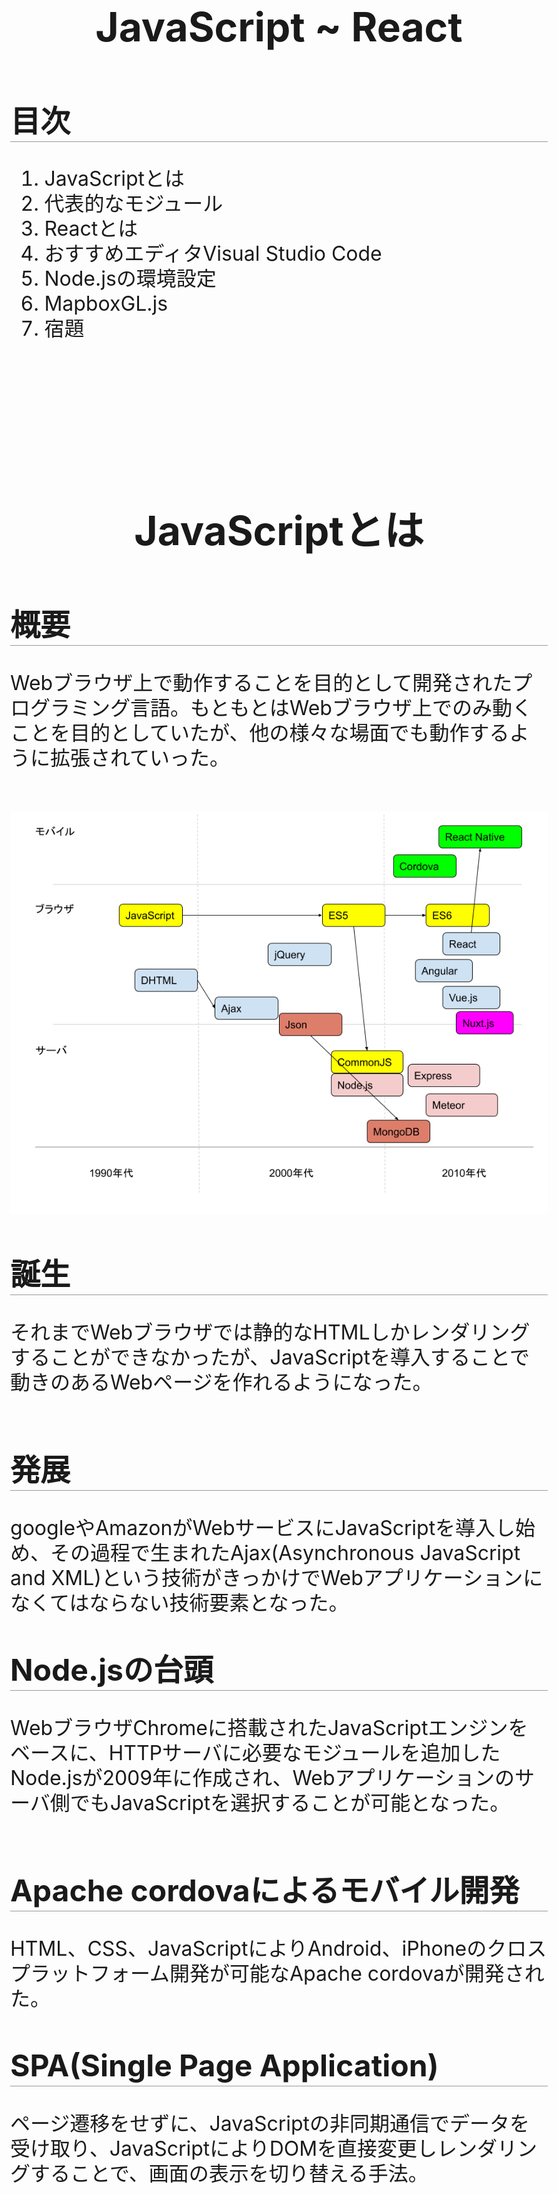 <style>
hr {
    page-break-after: always;
    border: none;
    width: 0px; 
}

h1 {
    padding-top: 10rem;
    text-align: center;
}

h2 {
    padding-bottom: 0.25em;
    border-bottom: solid 1px #999999;
}

body {
    font-size: 2rem;
    line-height: 2.5rem;
}
</style>

# JavaScript ~ React

---

## 目次

1. JavaScriptとは
1. 代表的なモジュール
1. Reactとは
1. おすすめエディタVisual Studio Code
1. Node.jsの環境設定
1. MapboxGL.js
1. 宿題

---

# JavaScriptとは

---

## 概要

Webブラウザ上で動作することを目的として開発されたプログラミング言語。もともとはWebブラウザ上でのみ動くことを目的としていたが、他の様々な場面でも動作するように拡張されていった。

---

<img src="javascript-image.png" style="height:100%" />

## 誕生

それまでWebブラウザでは静的なHTMLしかレンダリングすることができなかったが、JavaScriptを導入することで動きのあるWebページを作れるようになった。

---

## 発展

googleやAmazonがWebサービスにJavaScriptを導入し始め、その過程で生まれたAjax(Asynchronous JavaScript and XML)という技術がきっかけでWebアプリケーションになくてはならない技術要素となった。

## Node.jsの台頭

WebブラウザChromeに搭載されたJavaScriptエンジンをベースに、HTTPサーバに必要なモジュールを追加したNode.jsが2009年に作成され、Webアプリケーションのサーバ側でもJavaScriptを選択することが可能となった。

---

## Apache cordovaによるモバイル開発

HTML、CSS、JavaScriptによりAndroid、iPhoneのクロスプラットフォーム開発が可能なApache cordovaが開発された。

## SPA(Single Page Application)

ページ遷移をせずに、JavaScriptの非同期通信でデータを受け取り、JavaScriptによりDOMを直接変更しレンダリングすることで、画面の表示を切り替える手法。

---

#  JavaScriptのバージョン

---

## バージョン履歴

JavaScriptは、ECMA Internationalという組織で規格の標準化（ECMA Script）が行われている。ECMA Scriptのバージョン履歴は以下。

| バージョン | リリース | 備考 |
| :--- | :--- | :--- |
| 1 | 1997年6月 | |
| 2 | 1998年6月 | | 
| 3 | 1999年12月 | |
| 4 | 放棄 | |
| 5 | 2009年12月 | |
| 5.1 | 2011年6月 | いわゆるES5 |

---

| バージョン | リリース | 備考 |
| :--- | :--- | :--- |
| 6 (ES2015) | 2015年6月 | |
| 2016 | 2016年6月 | |
| 2017 | 2017年7月 | いわゆるES6 |
| 2018 | 策定中 |

現在もバージョンアップが進められているが、代表的なバージョンについて説明する。

---

## ES5(ECMA Script Version5)
Version5は2009年にリリースされ5.1が2011年にリリースされた。主なブラウザは本バージョンの仕様にほぼ100％対応しており、Version5で記述されたJavaScriptはそのままブラウザで実行可能。

おそらく皆さんが知っているJavaScriptはこれ。

---

例）
```JavaScript
for( ; ; ) {
  window.alert(
      "　∧_∧　ババババ\n" +
      "（ ・ω・)=つ≡つ\n" +
      "（っ ≡つ=つ\n" +
      "`/　　)\n" +
      "(ノΠＵ\n" +
      "何回閉じても無駄ですよ～ww\nm9（＾Д＾）プギャー！！");
}
```
あの世間を騒がせた無限アラートもES5。
上記コードを使用すると逮捕されるので注意！

---

## ES6(ECMA Script Version6)
Version6は2015年にリリースされた。そのためES2015とも言う。Version6はリリースから期間が経っているので、主なブラウザは本バージョンの仕様の多くに対応している。しかし、一般的に「ES6（ES2015）で開発する」という場合、ES6以降（ES2016、ES2017）を含んでいるため、ES6のJavaScriptで開発されたものはそのままではブラウザで動作しない。

---

例）
```JavaScript
class User extends Model {
  const salt = 'passwordSalt';
  constructor(params) {
    super(params);
    this.name = params.name;
    this.password = this.encrypt(params.password);
  }

  const encrypt = word => {
    if(!word) return null;
    return `${this.constructor.salt}--${word}`.encrypt();
  }
}
```
class記法が使えるようになったことが一番わかりやすい特徴。そのほか、上記にあるアロー関数やテンプレート文字列など様々な仕様を盛り込んでいる。

---

## CommonJS
サーバサイドで動作するJavaScriptの仕様を定める目的でECMA Scriptとは別に立ち上げられたJavaScriptの仕様。Node.jsはCommonJSの仕様に則って動く。2009年に立ち上げられたことから、その内容は≒ES5と考えてだいたい間違いない。
つまり、Node.jsもES6では動かない部分がある。

---

例）
```JavaScript
const express = require('express');
　：
　：
```

モジュールシステムが追加されたことが最大の特徴。これにより、便利な部品がnpm moduleとして多数公開され、JavaScriptの開発環境を大きく変えていった。
なお、ES6にもモジュールシステムがあるがES6では記法が少し異なる。

公開されたモジュールを使用したい場合は、以下の1コマンドでインストールできる。
```shell
# npm install express
または
# yarn add express
```

あるいは、unpkg.comというCDNサービスを使ってHTMLからモジュールを参照することができる。

```html
<script src="https://unpkg.com/express" />
```

---

# 代表的なモジュール

---

## トランスパイラ

ES6以降で開発されたJavaScriptのプログラムは、Node.jsでもブラウザでも動作しない仕様がある。そのため、ES6のコードをNode.jsやブラウザで動作するCommonJS・ES5の記述に変換させる必要がある。この変換をトランスパイルと呼び、トランスパイルを行うモジュールをトランスパイラと呼ぶ。

代表的なトランスパイラ
* babel

---

## モジュールバンドラ

CommonJS・ES6で開発されたプログラムは、他のモジュールを利用することが一般的で、他のプログラミング言語のように1つの処理を実現するのに多数の分割されたプログラムファイルが必要となる。

JavaScriptの場合、プログラムファイルをクライアントに転送してクライアント側で動作させるため、ファイル数が多いと通信時間が多くかかる。それを解消するため、分割されたファイルを1つにまとめるモジュールが作られ、それをモジュールバンドラという。

代表的なモジュールバンドラ
* webpack
* Parcel

[googleトレンド](https://trends.google.co.jp/trends/explore?geo=JP&q=webpack,Parcel)

モジュールバンドラは1つにまとめるだけでなく、Scriptのminify(変数名を1文字にするなどしてコードのサイズを最小化する処理)や、難読化なども行うことができる。

---

## Webフレームワーク

Node.jsはWebサーバに必要なモジュールが追加されたものではあるが、基礎的なモジュールが多く、Node.jsだけではWebサーバをたてるのは非効率。そのため、Node.jsの上にもう1つフレームワークを採用するのが一般的。

代表的なwebフレームワーク
* Express
* Meteor
* Sails.js
* Backbone.js
* Nuxt.js

Expressが一般的すぎる単語のためgoogleトレンドはうまく取れず。。。
感覚的にはExpressが代表的でMeteorが最近人気が出てきているという感じ。

---

## フロントエンドライブラリ

webブラウザ上で表示の切り替え、画面遷移などのコーディングをわかりやすく簡単にできるようにしたライブラリ。最近のフロントエンドライブラリは、コーディング時のメリットだけでなく、表示処理のスピードまで考慮したものも多い。

代表的なフロントエンドライブラリ
* jQuery
* Angular.js
* React
* Vue.js

[googleトレンド](https://trends.google.co.jp/trends/explore?geo=JP&q=jQuery,Angular,React,Vue)

---

## 一般的な組み合わせ

今の日本のJavaScript開発だと以下の組み合わせが多く採用される（と思う）。

ウェブサーバ
* Node.js + Express (+ babel)

フロントエンド
* React (+ webpack + babel) or create-react-app
* Vue.js (+ webpack + babel) or Nuxt.js

---

数年前にはMEANスタックなんて言葉も流行りました。

* Mongodb
* Express
* Angular.js
* Node.js

---

# Reactとは

---

## React

ReactはFacebookが公開したUI構築のためのJavaScriptライブラリ。もちろんFacebookに利用されている。

特徴
* コンポーネント指向
* コンポーネントが保持するデータを更新すると自動的に再描画
* VirtualDOMにより、変更があるコンポーネントだけを再描画することが可能
* jsxという独自シンタックスを使うことにより、表示処理を簡潔に記述

---

## コンポーネント指向とは

* システムを機能（何ができるのか）によって分離する設計技法
* コンポーネントを使用する際にはインタフェースを経由する
* 同一インタフェースのコンポーネントは置換可能
* コンポーネントを使いたければインタフェースだけを知ればよい。使う対象のコンポーネントのことを知る必要さえない。（それで想定通りに動くかどうかは別問題）
  
エアコンが冷房なのか暖房なのかがわからなくても、リモコンの電源ボタンを押すと動きます。

（コンポーネント：冷房・暖房、インタフェース：電源ボタン）

---

## Reactにおけるコンポーネント指向とは

すべてのコンポーネントはpropsという入力インタフェースと、render()という出力（画面表示）のインタフェース（というかメソッド）を持つ。

→インタフェースの統一

1つのコンポーネントにHTMLの枠組み、スタイルの指定、onClickなどの
アクションを包括することで、コンポーネントごとに見た目と動きからなる最小限の機能を持たせることができる。

→機能分離が可能

---

React以前のES5の記述だと1つのテキストインプットを用意するのに3ファイル必要

```html
<input id="test-text" class="short-text" type="text" value="default text" />
```

```css
input.short-text {
  width: 100px;
}
```

```Javascript
$("#test-text").on("blur", function(e){
  if(!checkValue(e.value())) {
    alert("ダメでーす");
    e.value = "";
  }
});
```

---

Reactなら1つのコンポーネントで足りる(以下はmaterialUIを活用した記述)

```jsx
const styles = makeStyle({
  root: {
    width: '100%'
  }
});
const TestText = props => {
  const [text, setText] = useState("default text");
  const classes = styles();
  const onBlur = (val) => {
    if(!checkValue(val)) {
      alert("ダメでーす");
      setText("");
    }
  }
  return <input type="text" className={classes.root} value={text} onBlur={(e) => onBlur(e.target.value)} />;
};
```

---

## jsx記法

Reactコンポーネントを返却するメソッドでは、returnステートメントにマークアップ記法を記述することができる。

```jsx
return <input type="text" className={classes.root} value={text} onBlur={(e) => onBlur(e.target.value)} />;
```

マークアップ記法の中で{}でくくると、その内部はJavascriptで解釈され実行結果がマークアップに取り込まれる。

---

## React Hello World!

```html
<html lang="jp">
<head>
  <meta charset="UTF-8">
</head>
<body>
  <section id="content" />
</body>
</html>
```

```jsx
import { react } from 'react';
import { reactDOM } from 'react-dom';

const Component = props => {
  return <div>Hello, World!</div>;
};

ReactDOM.render(<Component />, document.getElementById("content"))
```

---

# おすすめエディタ

---

[Visual Studio Code](https://azure.microsoft.com/ja-jp/products/visual-studio-code/)

Visual Studioの余計な機能を削り、コード編集・デバッギングに特化したエディタ。git操作が標準でサポートされ、プラグインによりその他の便利機能が追加できる。プラグインはユーザが開発可能なため、全世界で様々なプラグインが開発され、どんな用途でも使えるエディタとなった。

---

## JavaScript開発におすすめのエディタ

* Japanese Language Pack
* Beautify (syntaxハイライト)
* prettier (code formatter)
* ESlist (コード静的解析)
* Gitlens (gitの便利ツール)
* file-icons
* Jest (Unittestフレームワーク)

---

# Node.jsの環境設定

資料作るの力尽きたので、書きかけのQiitaを完成させました。
そちらで説明します。
[expressとreactで作るSPA(0) - 準備編](https://qiita.com/megmog/items/f48ecbbb30b7f1c06332)

コードは [github](https://github.com/m-megmog-m/sample_express_and_react)

---

# MapboxGL.js

ちょっと前に自学で作ったアプリで説明します。
コードは [github](https://github.com/m-megmog-m/stuby-mapboxgl)

---

# 宿題

[Qiita記事 - React と Mapbox GL JS を使ってベクトルタイルを表示する](https://qiita.com/KamataRyo/items/f3e59d61ca19d61e31e8)
を参考に、MIERUNE MONO、MIERUNE COLOR、OpenStreetMapの地図をそれぞれ表示してみましょう！

それができたらサンプルで見せたような地図を切り替える仕組みを作ってみましょう！

---